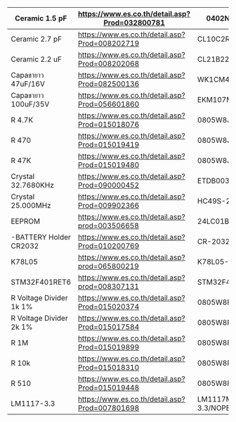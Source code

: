 |Ceramic 1.5 pF 		| https://www.es.co.th/detail.asp?Prod=032800781 	| 0402N1R5B500LT|
|---|---|---|
|Ceramic 2.7 pF 		|https://www.es.co.th/detail.asp?Prod=008202719 	| CL10C2R7CB8NNNC|
|Ceramic 2.2 uF 		| https://www.es.co.th/detail.asp?Prod=008202068 	| CL21B225KOFNFNE
|Capaขายาว 47uF/16V 		| https://www.es.co.th/detail.asp?Prod=082500136 		| WK1CM470D11OT|
|Capaขายาว  100uF/35V 	| https://www.es.co.th/detail.asp?Prod=056601860 		| EKM107M1VE11TCSAP|
|R 4.7K 			| https://www.es.co.th/detail.asp?Prod=015018076 	| 0805W8J0472T5E|
|R 470 			| https://www.es.co.th/detail.asp?Prod=015019419 	| 0805W8J0471T5E|
|R 47K			| https://www.es.co.th/detail.asp?Prod=015019480	| 0805W8J0473T5E|
|Crystal 32.7680KHz 	| https://www.es.co.th/detail.asp?Prod=090000452	| ETDB003270019E|
|Crystal 25.000MHz	| https://www.es.co.th/detail.asp?Prod=009902366	| HC49S-25M1620F|
|EEPROM 			| https://www.es.co.th/detail.asp?prod=003506658	| 24LC01BT-I/SN|
|-BATTERY Holder CR2032	| https://www.es.co.th/detail.asp?Prod=010200769	| CR-2032/VBN-|
|K78L05			| https://www.es.co.th/detail.asp?prod=065800219	| K78L05-1000R3|
|STM32F401RET6		| https://www.es.co.th/detail.asp?prod=008307131	| STM32F401RET6|
|R Voltage Divider 1k 1% | https://www.es.co.th/detail.asp?Prod=015020374       | 0805W8F2001T5E|	
|R Voltage Divider 2k 1% | https://www.es.co.th/detail.asp?Prod=015017584	| 0805W8F1001T5E|
|R 1M			| https://www.es.co.th/detail.asp?Prod=015019899	| 0805W8F1004T5E|
|R 10k			| https://www.es.co.th/detail.asp?Prod=015018310	| 0805W8F1002T5E|
|R 510			| https://www.es.co.th/detail.asp?Prod=015019448	| 0805W8F5100T5E|
|LM1117-3.3		| https://www.es.co.th/detail.asp?Prod=007801698 	| LM1117MPX-3.3/NOPB|
